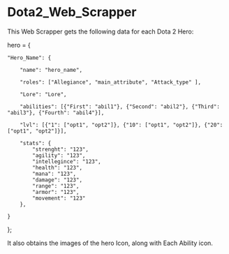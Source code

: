 # Dota2_Web_Scrapper
This Web Scrapper gets the following data for each Dota 2 Hero: 


hero = 
{

    "Hero_Name": {
    
        "name": "hero_name", 
        
        "roles": ["Allegiance", "main_attribute", "Attack_type" ],
        
        "Lore": "Lore",
        
        "abilities": [{"First": "abil1"}, {"Second": "abil2"}, {"Third": "abil3"}, {"Fourth": "abil4"}],
        
        "lvl": [{"1": ["opt1", "opt2"]}, {"10": ["opt1", "opt2"]}, {"20": ["opt1", "opt2"]}], 
        
        "stats": {
            "strenght": "123",
            "agility": "123",
            "intellegince": "123", 
            "health": "123", 
            "mana": "123", 
            "damage": "123", 
            "range": "123", 
            "armor": "123",
            "movement": "123"
        },

    }
};

It also obtains the images of the hero Icon, along with Each Ability icon. 
